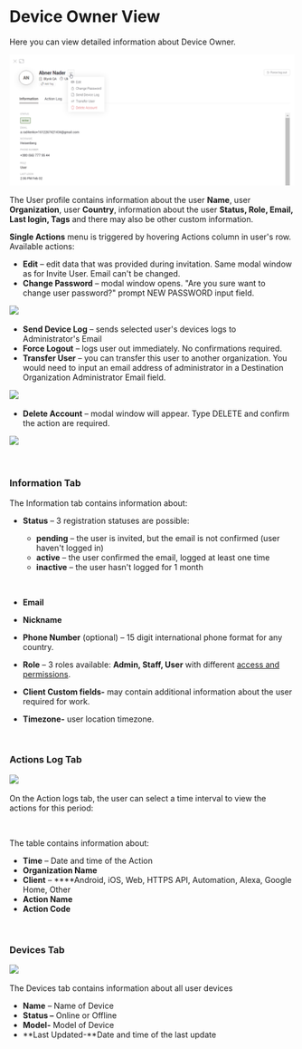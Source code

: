 # Device Owner View

Here you can view detailed information about Device Owner.

![](../../../.gitbook/assets/user-action-menu.png)

  
The User profile contains information about the user **Name**, user **Organization**, user **Country**, information about the user **Status, Role, Email, Last login, Tags** and there may also be other custom information.‌

**Single Actions** menu is triggered by hovering Actions column in user's row. Available actions:‌

* **Edit** – edit data that was provided during invitation. Same modal window as for Invite User. Email can't be changed.
* **Change Password** – modal window opens. "Are you sure want to change user password?" prompt NEW PASSWORD input field.

​![](https://gblobscdn.gitbook.com/assets%2F-MBFTVMf7L6S67HOuqVC%2F-MT6hiS0aI36GBjRsTba%2F-MT7-J3EfB8vlkdqR5OW%2FChange_Password_modal.PNG?alt=media&token=b92c2f4b-fe91-427c-95d3-736d7464cc82)‌

* **Send Device Log** – sends selected user's devices logs to Administrator's Email
* **Force Logout** – logs user out immediately. No confirmations required.
* **Transfer User** – you can transfer this user to another organization. You would need to input an email address of administrator in a Destination Organization Administrator Email field.

​![](https://gblobscdn.gitbook.com/assets%2F-MBFTVMf7L6S67HOuqVC%2F-MT6hiS0aI36GBjRsTba%2F-MT6zkeGOEe_spfFZUPp%2Ftransfer_user.PNG?alt=media&token=e8915d86-f0c6-4151-9f13-a5b6ad2c12f3)‌

* **Delete Account** – modal window will appear. Type DELETE and confirm the action are required.

​![](https://gblobscdn.gitbook.com/assets%2F-MBFTVMf7L6S67HOuqVC%2F-MT6hiS0aI36GBjRsTba%2F-MT6zIe4imh5mVGVucwl%2FDelete_user_modal.gif?alt=media&token=8842b895-d023-4f5e-9cb9-efa65eaeee5b)

​‌

### Information Tab <a id="information-tab"></a>

The Information tab contains information about:‌

* **Status** – 3 registration statuses are possible:

  * **pending** – the user is invited, but the email is not confirmed \(user haven't logged in\)
  * **active** – the user confirmed the email, logged at least one time
  * **inactive** – the user hasn't logged for 1 month

  ​

* **Email**
* **Nickname**
* **Phone Number** \(optional\) – 15 digit international phone format for any country.
* **Role** – 3 roles available: **Admin, Staff, User** with different [access and permissions](https://app.gitbook.com/@blynk-iot/s/en/web-dashboard/for-developers/settings/access).
* **Client Custom fields-** may contain additional information about the user required for work.
* **Timezone-** user location timezone.

‌

### Actions Log Tab <a id="actions-log-tab"></a>

​![](https://gblobscdn.gitbook.com/assets%2F-MBFTVMf7L6S67HOuqVC%2F-MUS_7EQcoNCzQbrQiOz%2F-MUS_gWYhC5mzbJCq72d%2Fuser%20action%20log.png?alt=media&token=80d3c559-3d40-4f85-9716-b5dbb84063e9)‌

On the Action logs tab, the user can select a time interval to view the actions for this period:

​‌

The table contains information about:‌

* **Time** – Date and time of the Action
* **Organization Name**
* **Client** – ****Android, iOS, Web, HTTPS API, Automation, Alexa, Google Home, Other
* **Action Name**
* **Action Code**

​‌

### Devices Tab <a id="devices-tab"></a>

​![](https://gblobscdn.gitbook.com/assets%2F-MBFTVMf7L6S67HOuqVC%2F-MUSamqSCHLYr7U5Z7QF%2F-MUSdpSqfjHB2TAIShly%2Fuser%20devices.png?alt=media&token=ea22b899-56c1-46c5-8122-777ba2286a8d)‌

The Devices tab contains information about all user devices‌

* **Name** – Name of Device
* **Status –** Online or Offline
* **Model-** Model of Device
* **Last Updated-**Date and time of the last update

